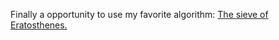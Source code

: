 Finally a opportunity to use my favorite algorithm: [The sieve of Eratosthenes.](http://en.wikipedia.org/wiki/Sieve_of_Eratosthenes)